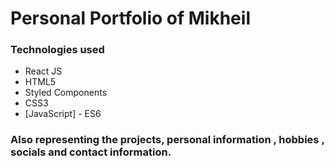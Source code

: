 # Personal Portfolio of Mikheil

### Technologies used

* React JS
* HTML5
* Styled Components
* CSS3
* [JavaScript] - ES6

### Also representing the projects, personal information , hobbies , socials and contact information.
